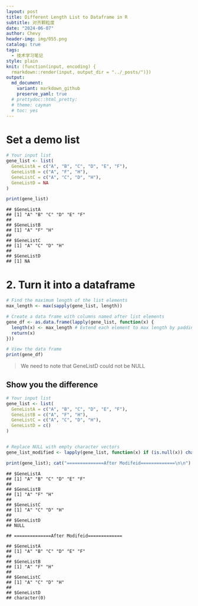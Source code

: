 ```yaml
---
layout: post
title: Different Length List to Dataframe in R
subtitle: 对齐颗粒度
date: "2024-06-07"
author: Chevy
header-img: img/055.png
catalog: true
tags:
  - 技术学习笔记
style: plain 
knit: (function(input, encoding) {
  rmarkdown::render(input, output_dir = "../_posts/")})
output: 
  md_document:
    variant: markdown_github
    preserve_yaml: true
  # prettydoc::html_pretty:
  # theme: cayman
  # toc: yes
---
```


# Set a demo list

``` r
# Your input list
gene_list <- list(
  GeneListA = c("A", "B", "C", "D", "E", "F"),
  GeneListB = c("A", "F", "H"),
  GeneListC = c("A", "C", "D", "H"),
  GeneListD = NA
)

print(gene_list)
```

    ## $GeneListA
    ## [1] "A" "B" "C" "D" "E" "F"
    ## 
    ## $GeneListB
    ## [1] "A" "F" "H"
    ## 
    ## $GeneListC
    ## [1] "A" "C" "D" "H"
    ## 
    ## $GeneListD
    ## [1] NA

# 2. Turn it into a dataframe

``` r
# Find the maximum length of the list elements
max_length <- max(sapply(gene_list, length))

# Create a data frame with columns named after list elements
gene_df <- as.data.frame(lapply(gene_list, function(x) {
  length(x) <- max_length # Extend each element to max length by padding with NAs
  return(x)
}))

# View the data frame
print(gene_df)
```

> We need to note that GeneListD could not be NULL

## Show you the difference

``` r
# Your input list
gene_list <- list(
  GeneListA = c("A", "B", "C", "D", "E", "F"),
  GeneListB = c("A", "F", "H"),
  GeneListC = c("A", "C", "D", "H"),
  GeneListD = c()
)


# Replace NULL with empty character vectors
gene_list_modified <- lapply(gene_list, function(x) if (is.null(x)) character(0) else x)

print(gene_list); cat("==============After Modifeid=============\n\n") ;print(gene_list_modified)
```

    ## $GeneListA
    ## [1] "A" "B" "C" "D" "E" "F"
    ## 
    ## $GeneListB
    ## [1] "A" "F" "H"
    ## 
    ## $GeneListC
    ## [1] "A" "C" "D" "H"
    ## 
    ## $GeneListD
    ## NULL

    ## ==============After Modifeid=============

    ## $GeneListA
    ## [1] "A" "B" "C" "D" "E" "F"
    ## 
    ## $GeneListB
    ## [1] "A" "F" "H"
    ## 
    ## $GeneListC
    ## [1] "A" "C" "D" "H"
    ## 
    ## $GeneListD
    ## character(0)
